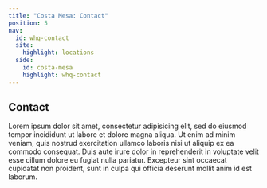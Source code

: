 ```yaml
---
title: "Costa Mesa: Contact"
position: 5
nav:
  id: whq-contact
  site:
    highlight: locations
  side:
    id: costa-mesa
    highlight: whq-contact
---
```


## Contact

Lorem ipsum dolor sit amet, consectetur adipisicing elit, sed do eiusmod tempor incididunt ut labore et dolore magna aliqua. Ut enim ad minim veniam, quis nostrud exercitation ullamco laboris nisi ut aliquip ex ea commodo consequat. Duis aute irure dolor in reprehenderit in voluptate velit esse cillum dolore eu fugiat nulla pariatur. Excepteur sint occaecat cupidatat non proident, sunt in culpa qui officia deserunt mollit anim id est laborum.
